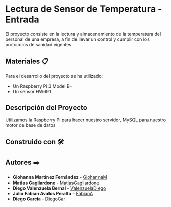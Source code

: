 # Lectura de Sensor de Temperatura - Entrada

 El proyecto consiste en la lectura y almacenamiento de la temperatura del personal de una empresa, a fin de llevar un control y cumplir con los protocolos de sanidad vigentes.


## Materiales 📋

 Para el desarrollo del proyecto se ha utilizado:
* Un Raspberry Pi 3 Model B+
* Un sensor HW691

## Descripción del Proyecto
 Utilizamos la Raspberry Pi para hacer nuestro servidor, MySQL para nuestro motor de base de datos

## Construido con 🛠️
 


## Autores ✒️

* **Giohanna Martínez Fernández** - [GiohannaM](https://github.com/gmfv)
* **Matias Gagliardone** - [MatiasGagliardone](https://github.com/matiGSX)
* **Diego Valenzuela Bernal** - [ValenzuelaDiego](https://github.com/ValenzuelaDiego)
* **Julio Fabian Avalos Peralta** - [FabianA](https://github.com/JAvalos1)
* **Diego Garcia** - [DiegoGar](https://github.com/diegogar95)
